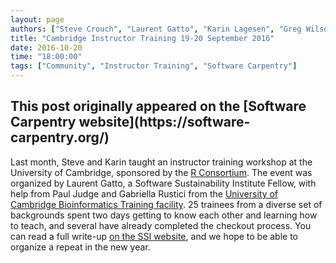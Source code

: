 ```yaml
---
layout: page
authors: ["Steve Crouch", "Laurent Gatto", "Karin Lagesen", "Greg Wilson"]
title: "Cambridge Instructor Training 19-20 September 2016"
date: 2016-10-20
time: "18:00:00"
tags: ["Community", "Instructor Training", "Software Carpentry"]
---
```


<h2>This post originally appeared on the [Software Carpentry website](https://software-carpentry.org/)</h2>

Last month, Steve and Karin taught an instructor training
workshop at the University of Cambridge, sponsored by the [R Consortium](https://www.r-consortium.org/).
The event was organized by Laurent Gatto,
a Software Sustainability Institute Fellow,
with help from Paul Judge and Gabriella Rustici
from the [University of Cambridge Bioinformatics Training facility](http://bioinfotraining.bio.cam.ac.uk/).
25 trainees from a diverse set of backgrounds spent two days getting to know each other and learning how to teach,
and several have already completed the checkout process.
You can read a full write-up
[on the SSI website](https://www.software.ac.uk/blog/2016-10-18-cambridge-instructor-training-19-20-september),
and we hope to be able to organize a repeat in the new year.

